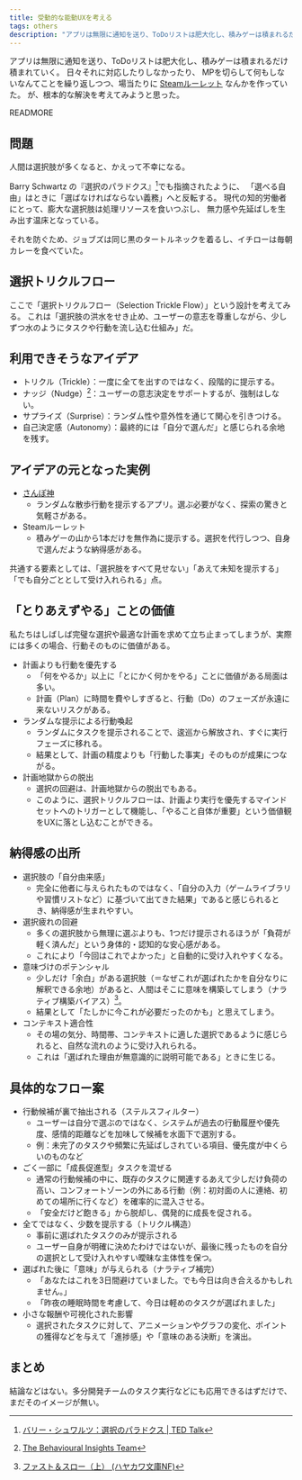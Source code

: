 ```yaml
---
title: 受動的な能動UXを考える
tags: others
description: "アプリは無限に通知を送り、ToDoリストは肥大化し、積みゲーは積まれるだけ積まれていく。場当たりに対応していたが、根本的な解決を考えてみようと思った。"
---
```


アプリは無限に通知を送り、ToDoリストは肥大化し、積みゲーは積まれるだけ積まれていく。
日々それに対応したりしなかったり、 MPを切らして何もしないなんてことを繰り返しつつ、場当たりに [Steamルーレット](https://steam.unhappychoice.com/roulette) なんかを作っていた。
が、根本的な解決を考えてみようと思った。

READMORE

## 問題

人間は選択肢が多くなると、かえって不幸になる。

Barry Schwartz の『選択のパラドクス』[^1]でも指摘されたように、 「選べる自由」はときに「選ばなければならない義務」へと反転する。
現代の知的労働者にとって、膨大な選択肢は処理リソースを食いつぶし、 無力感や先延ばしを生み出す温床となっている。

それを防ぐため、ジョブズは同じ黒のタートルネックを着るし、イチローは毎朝カレーを食べていた。

## 選択トリクルフロー

ここで「選択トリクルフロー（Selection Trickle Flow）」という設計を考えてみる。
これは「選択肢の洪水をせき止め、ユーザーの意志を尊重しながら、少しずつ水のようにタスクや行動を流し込む仕組み」だ。

## 利用できそうなアイデア

* トリクル（Trickle）：一度に全てを出すのではなく、段階的に提示する。
* ナッジ（Nudge）[^2]：ユーザーの意志決定をサポートするが、強制はしない。
* サプライズ（Surprise）：ランダム性や意外性を通じて関心を引きつける。
* 自己決定感（Autonomy）：最終的には「自分で選んだ」と感じられる余地を残す。

## アイデアの元となった実例

* [さんぽ神](https://apps.apple.com/jp/app/%E3%83%89%E3%83%AD%E3%83%83%E3%82%BB%E3%83%AB%E3%83%9E%E3%82%A4%E3%83%A4%E3%83%BC%E3%81%95%E3%82%93%E3%81%AE%E3%81%95%E3%82%93%E3%81%BD%E7%A5%9E%E3%82%A2%E3%83%97%E3%83%AA/id6473621679)
    * ランダムな散歩行動を提示するアプリ。選ぶ必要がなく、探索の驚きと気軽さがある。
* Steamルーレット
    * 積みゲーの山から1本だけを無作為に提示する。選択を代行しつつ、自身で選んだような納得感がある。

共通する要素としては、「選択肢をすべて見せない」「あえて未知を提示する」「でも自分ごととして受け入れられる」点。

## 「とりあえずやる」ことの価値

私たちはしばしば完璧な選択や最適な計画を求めて立ち止まってしまうが、実際には多くの場合、行動そのものに価値がある。

- 計画よりも行動を優先する
    - 「何をやるか」以上に「とにかく何かをやる」ことに価値がある局面は多い。
    - 計画（Plan）に時間を費やしすぎると、行動（Do）のフェーズが永遠に来ないリスクがある。
- ランダムな提示による行動喚起
    - ランダムにタスクを提示されることで、逡巡から解放され、すぐに実行フェーズに移れる。
    - 結果として、計画の精度よりも「行動した事実」そのものが成果につながる。
- 計画地獄からの脱出
    - 選択の回避は、計画地獄からの脱出でもある。
    - このように、選択トリクルフローは、計画より実行を優先するマインドセットへのトリガーとして機能し、「やること自体が重要」という価値観をUXに落とし込むことができる。

## 納得感の出所

- 選択肢の「自分由来感」
    - 完全に他者に与えられたものではなく、「自分の入力（ゲームライブラリや習慣リストなど）に基づいて出てきた結果」であると感じられるとき、納得感が生まれやすい。
- 選択疲れの回避
    - 多くの選択肢から無理に選ぶよりも、1つだけ提示されるほうが「負荷が軽く済んだ」という身体的・認知的な安心感がある。
    - これにより「今回はこれでよかった」と自動的に受け入れやすくなる。
- 意味づけのポテンシャル
    - 少しだけ「余白」がある選択肢（＝なぜこれが選ばれたかを自分なりに解釈できる余地）があると、人間はそこに意味を構築してしまう（ナラティブ構築バイアス）[^3]。
    - 結果として「たしかに今これが必要だったのかも」と思えてしまう。
- コンテキスト適合性
    - その場の気分、時間帯、コンテキストに適した選択であるように感じられると、自然な流れのように受け入れられる。
    - これは「選ばれた理由が無意識的に説明可能である」ときに生じる。

## 具体的なフロー案

- 行動候補が裏で抽出される（ステルスフィルター）
    - ユーザーは自分で選ぶのではなく、システムが過去の行動履歴や優先度、感情的距離などを加味して候補を水面下で選別する。
    - 例：未完了のタスクや頻繁に先延ばしされている項目、優先度が中くらいのものなど
- ごく一部に「成長促進型」タスクを混ぜる
    - 通常の行動候補の中に、既存のタスクに関連するあえて少しだけ負荷の高い、コンフォートゾーンの外にある行動（例：初対面の人に連絡、初めての場所に行くなど）を確率的に混入させる。
    - 「安全だけど飽きる」から脱却し、偶発的に成長を促される。
- 全てではなく、少数を提示する（トリクル構造）
    - 事前に選ばれたタスクのみが提示される
    - ユーザー自身が明確に決めたわけではないが、最後に残ったものを自分の選択として受け入れやすい曖昧な主体性を保つ。
- 選ばれた後に「意味」が与えられる（ナラティブ補完）
    - 「あなたはこれを3日間避けていました。でも今日は向き合えるかもしれません。」
    - 「昨夜の睡眠時間を考慮して、今日は軽めのタスクが選ばれました」
- 小さな報酬や可視化された影響
    - 選択されたタスクに対して、アニメーションやグラフの変化、ポイントの獲得などを与えて「進捗感」や「意味のある決断」を演出。

## まとめ
結論などはない。多分開発チームのタスク実行などにも応用できるはずだけで、まだそのイメージが無い。

[^1]: [バリー・シュワルツ：選択のパラドクス | TED Talk](https://www.ted.com/talks/barry_schwartz_the_paradox_of_choice?language=ja)
[^2]: [The Behavioural Insights Team](https://www.bi.team/)
[^3]: [ファスト＆スロー（上） (ハヤカワ文庫NF)](https://www.amazon.co.jp/%E3%83%95%E3%82%A1%E3%82%B9%E3%83%88-%E3%82%B9%E3%83%AD%E3%83%BC-%E4%B8%8A-%E3%81%82%E3%81%AA%E3%81%9F%E3%81%AE%E6%84%8F%E6%80%9D%E3%81%AF%E3%81%A9%E3%81%AE%E3%82%88%E3%81%86%E3%81%AB%E6%B1%BA%E3%81%BE%E3%82%8B%E3%81%8B-%E3%83%8F%E3%83%A4%E3%82%AB%E3%83%AF%E3%83%BB%E3%83%8E%E3%83%B3%E3%83%95%E3%82%A3%E3%82%AF%E3%82%B7%E3%83%A7%E3%83%B3%E6%96%87%E5%BA%AB/dp/4150504105/ref=sr_1_1)
